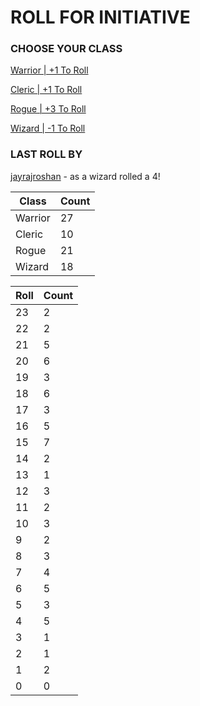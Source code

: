 # ROLL FOR INITIATIVE
### CHOOSE YOUR CLASS

[Warrior | +1 To Roll](https://github.com/benjaminsampica/benjaminsampica/issues/new?title=roll%7Cwarrior&body=Just+click+%27Submit+new+issue%27.)

[Cleric | +1 To Roll](https://github.com/benjaminsampica/benjaminsampica/issues/new?title=roll%7Ccleric&body=Just+click+%27Submit+new+issue%27.)

[Rogue | +3 To Roll](https://github.com/benjaminsampica/benjaminsampica/issues/new?title=roll%7Crogue&body=Just+click+%27Submit+new+issue%27.)

[Wizard | -1 To Roll](https://github.com/benjaminsampica/benjaminsampica/issues/new?title=roll%7Cwizard&body=Just+click+%27Submit+new+issue%27.)
### LAST ROLL BY
[jayrajroshan](https://www.github.com/jayrajroshan) - as a wizard rolled a 4!

|Class|Count|
|-|-|
|Warrior|27|
|Cleric|10|
|Rogue|21|
|Wizard|18|

|Roll|Count|
|-|-|
|23|2
|22|2
|21|5
|20|6
|19|3
|18|6
|17|3
|16|5
|15|7
|14|2
|13|1
|12|3
|11|2
|10|3
|9|2
|8|3
|7|4
|6|5
|5|3
|4|5
|3|1
|2|1
|1|2
|0|0
